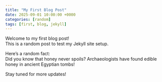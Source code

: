 ```yaml
---
title: "My First Blog Post"
date: 2025-09-01 10:00:00 +0000
categories: [random]
tags: [first, blog, jekyll]
---
```


Welcome to my first blog post!  
This is a random post to test my Jekyll site setup.

Here’s a random fact:  
Did you know that honey never spoils? Archaeologists have found edible honey in ancient Egyptian tombs!

Stay tuned for more updates!
